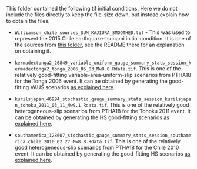 This folder contained the following tif initial conditions. Here we do not include the files directly to keep the file-size down, but instead explain how to obtain the files. 

* `Williamson_chile_sources_SUM_KAJIURA_SMOOTHED.tif` - This was used to represent the 2015 Chile earthquake-tsunami initial condition. It is one of the sources from [this folder](../../../nearshore_testing_2020/sources), see the README there for an explanation on obtaining it.

* `kermadectonga2_26849_variable_uniform_gauge_summary_stats_session_kermadectonga2_tonga_2006_05_03_Mw8.0.Rdata.tif`. This is one of the relatively good-fitting variable-area-uniform-slip scenarios from PTHA18 for the Tonga 2006 event. It can be obtained by generating the good-fitting VAUS scenarios [as explained here](../../../../ptha_access/example_event_access_scripts/scenarios_similar_to_historical/).

* `kurilsjapan_46994_stochastic_gauge_summary_stats_session_kurilsjapan_tohoku_2011_03_11_Mw9.1.Rdata.tif`. This is one of the relatively good heterogeneous-slip scenarios from PTHA18 for the Tohoku 2011 event. It can be obtained by generating the HS good-fitting scenarios [as explained here](../../../../ptha_access/example_event_access_scripts/scenarios_similar_to_historical/).

* `southamerica_128607_stochastic_gauge_summary_stats_session_southamerica_chile_2010_02_27_Mw8.8.Rdata.tif`. This is one of the relatively good heterogeneous-slip scenarios from PTHA18 for the Chile 2010 event. It can be obtained by generating the good-fitting HS scenarios [as explained here](../../../../ptha_access/example_event_access_scripts/scenarios_similar_to_historical/).
